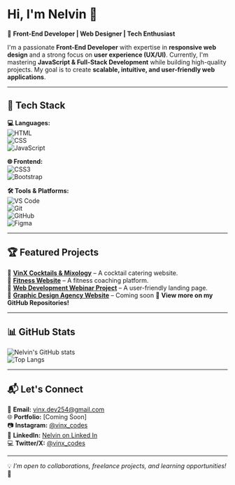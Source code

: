 # Hi, I'm Nelvin 👋  
🚀 **Front-End Developer | Web Designer | Tech Enthusiast**  

I'm a passionate **Front-End Developer** with expertise in **responsive web design** and a strong focus on **user experience (UX/UI)**. Currently, I'm mastering **JavaScript & Full-Stack Development** while building high-quality projects. My goal is to create **scalable, intuitive, and user-friendly web applications**.

---

## 🚀 Tech Stack  
**💻 Languages:**  
![HTML](https://img.shields.io/badge/-HTML5-orange?style=flat&logo=html5)  
![CSS](https://img.shields.io/badge/-CSS3-blue?style=flat&logo=css3)  
![JavaScript](https://img.shields.io/badge/-JavaScript-yellow?style=flat&logo=javascript)  

**🌐 Frontend:**  
![CSS3](https://img.shields.io/badge/-CSS3-1572B6?style=flat&logo=css3)  
![Bootstrap](https://img.shields.io/badge/-Bootstrap-563D7C?style=flat&logo=bootstrap)  

**🛠️ Tools & Platforms:**  
![VS Code](https://img.shields.io/badge/-VS%20Code-blue?style=flat&logo=visualstudiocode)  
![Git](https://img.shields.io/badge/-Git-F05032?style=flat&logo=git)  
![GitHub](https://img.shields.io/badge/-GitHub-181717?style=flat&logo=github)  
![Figma](https://img.shields.io/badge/-Figma-purple?style=flat&logo=figma)  

---

## 🏆 Featured Projects  
🔹 [**VinX Cocktails & Mixology**]() – A cocktail catering website.  
🔹 [**Fitness Website**](#) – A fitness coaching platform.  
🔹 [**Web Development Webinar Project**](#) – A user-friendly landing page.  
🔹 [**Graphic Design Agency Website**](#) – Coming soon
🔗 **View more on my GitHub Repositories!**  

---

## 📊 GitHub Stats  
![Nelvin's GitHub stats](https://github-readme-stats.vercel.app/api?username=YourGitHubUsername&show_icons=true&theme=dark)  
![Top Langs](https://github-readme-stats.vercel.app/api/top-langs/?username=YourGitHubUsername&layout=compact&theme=dark)  

---

## 📬 Let's Connect  
📩 **Email:** [vinx.dev254@gmail.com](mailto:vinx.dev254@gmail.com)  
🌐 **Portfolio:** [Coming Soon]  
📷 **Instagram:** [@vinx_codes](https://instagram.com/@vinx_codes)  
💼 **LinkedIn:** [Nelvin on Linked In](www.linkedin.com/in/nelvin-codes/)  
💻 **Twitter/X:** [@vinx_codes](https://twitter.com/vinx_codes) 

---

💡 *I’m open to collaborations, freelance projects, and learning opportunities!* 🚀
